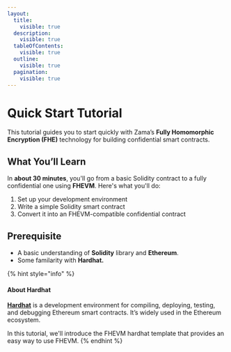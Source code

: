 ```yaml
---
layout:
  title:
    visible: true
  description:
    visible: true
  tableOfContents:
    visible: true
  outline:
    visible: true
  pagination:
    visible: true
---
```


# Quick Start Tutorial

This tutorial guides you to start quickly with Zama’s **Fully Homomorphic Encryption (FHE)** technology for building
confidential smart contracts.

## What You’ll Learn

In **about 30 minutes**, you'll go from a basic Solidity contract to a fully confidential one using **FHEVM**. Here's
what you'll do:

1. Set up your development environment
2. Write a simple Solidity smart contract
3. Convert it into an FHEVM-compatible confidential contract

## Prerequisite

- A basic understanding of **Solidity** library and **Ethereum**.
- Some familarity with **Hardhat.**

{% hint style="info" %}

#### About Hardhat

[**Hardhat**](https://hardhat.org/) is a development environment for compiling, deploying, testing, and debugging
Ethereum smart contracts. It’s widely used in the Ethereum ecosystem.&#x20;

In this tutorial, we'll introduce the FHEVM hardhat template that provides an easy way to use FHEVM. {% endhint %}
